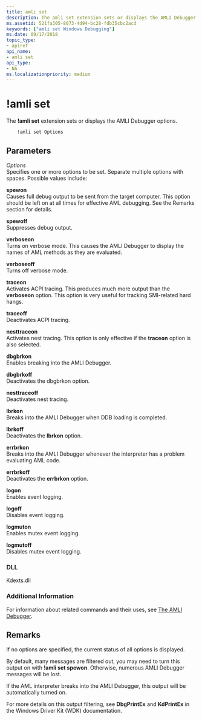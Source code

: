 ```yaml
---
title: amli set
description: The amli set extension sets or displays the AMLI Debugger options.
ms.assetid: 521fa305-8073-4d94-bc28-fdb35cbc2acd
keywords: ["amli set Windows Debugging"]
ms.date: 09/17/2018
topic_type:
- apiref
api_name:
- amli set
api_type:
- NA
ms.localizationpriority: medium
---
```


# !amli set


The **!amli set** extension sets or displays the AMLI Debugger options.

```dbgcmd
    !amli set Options
```

## <span id="ddk__amli_set_dbg"></span><span id="DDK__AMLI_SET_DBG"></span>Parameters


<span id="_______Options______"></span><span id="_______options______"></span><span id="_______OPTIONS______"></span> *Options*   
Specifies one or more options to be set. Separate multiple options with spaces. Possible values include:

<span id="spewon"></span><span id="SPEWON"></span>**spewon**  
Causes full debug output to be sent from the target computer. This option should be left on at all times for effective AML debugging. See the Remarks section for details.

<span id="spewoff"></span><span id="SPEWOFF"></span>**spewoff**  
Suppresses debug output.

<span id="verboseon"></span><span id="VERBOSEON"></span>**verboseon**  
Turns on verbose mode. This causes the AMLI Debugger to display the names of AML methods as they are evaluated.

<span id="verboseoff"></span><span id="VERBOSEOFF"></span>**verboseoff**  
Turns off verbose mode.

<span id="traceon"></span><span id="TRACEON"></span>**traceon**  
Activates ACPI tracing. This produces much more output than the **verboseon** option. This option is very useful for tracking SMI-related hard hangs.

<span id="traceoff"></span><span id="TRACEOFF"></span>**traceoff**  
Deactivates ACPI tracing.

<span id="nesttraceon"></span><span id="NESTTRACEON"></span>**nesttraceon**  
Activates nest tracing. This option is only effective if the **traceon** option is also selected.

<span id="dbgbrkon"></span><span id="DBGBRKON"></span>**dbgbrkon**  
Enables breaking into the AMLI Debugger.

<span id="dbgbrkoff"></span><span id="DBGBRKOFF"></span>**dbgbrkoff**  
Deactivates the dbgbrkon option.

<span id="nesttraceoff"></span><span id="NESTTRACEOFF"></span>**nesttraceoff**  
Deactivates nest tracing.

<span id="lbrkon"></span><span id="LBRKON"></span>**lbrkon**  
Breaks into the AMLI Debugger when DDB loading is completed.

<span id="lbrkoff"></span><span id="LBRKOFF"></span>**lbrkoff**  
Deactivates the **lbrkon** option.

<span id="errbrkon"></span><span id="ERRBRKON"></span>**errbrkon**  
Breaks into the AMLI Debugger whenever the interpreter has a problem evaluating AML code.

<span id="errbrkoff"></span><span id="ERRBRKOFF"></span>**errbrkoff**  
Deactivates the **errbrkon** option.

<span id="logon"></span><span id="LOGON"></span>**logon**  
Enables event logging.

<span id="logoff"></span><span id="LOGOFF"></span>**logoff**  
Disables event logging.

<span id="logmuton"></span><span id="LOGMUTON"></span>**logmuton**  
Enables mutex event logging.

<span id="logmutoff"></span><span id="LOGMUTOFF"></span>**logmutoff**  
Disables mutex event logging.

### <span id="DLL"></span><span id="dll"></span>DLL

Kdexts.dll

### <span id="Additional_Information"></span><span id="additional_information"></span><span id="ADDITIONAL_INFORMATION"></span>Additional Information

For information about related commands and their uses, see [The AMLI Debugger](the-amli-debugger.md).

Remarks
-------

If no options are specified, the current status of all options is displayed.

By default, many messages are filtered out, you may need to turn this output on with **!amli set spewon**. Otherwise, numerous AMLI Debugger messages will be lost.

If the AML interpreter breaks into the AMLI Debugger, this output will be automatically turned on.

For more details on this output filtering, see **DbgPrintEx** and **KdPrintEx** in the Windows Driver Kit (WDK) documentation.

 

 





